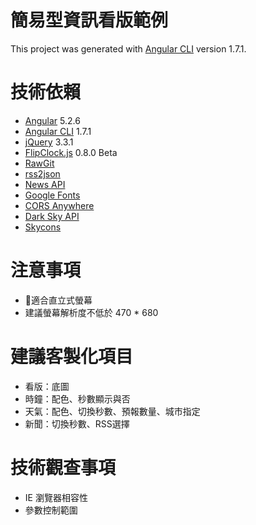 # 簡易型資訊看版範例

This project was generated with [Angular CLI](https://github.com/angular/angular-cli) version 1.7.1.

# 技術依賴

* [Angular](https://angular.io/) 5.2.6
* [Angular CLI](https://cli.angular.io/) 1.7.1
* [jQuery](https://jquery.com/) 3.3.1
* [FlipClock.js](http://flipclockjs.com/) 0.8.0 Beta
* [RawGit](https://rawgit.com/)
* [rss2json](https://rss2json.com/)
* [News API](https://newsapi.org/)
* [Google Fonts](https://fonts.google.com/)
* [CORS Anywhere](https://github.com/Rob--W/cors-anywhere/)
* [Dark Sky API](https://darksky.net/dev)
* [Skycons](https://darkskyapp.github.io/skycons/)


# 注意事項

* 適合直立式螢幕
* 建議螢幕解析度不低於 470 * 680

# 建議客製化項目

* 看版：底圖
* 時鐘：配色、秒數顯示與否
* 天氣：配色、切換秒數、預報數量、城市指定
* 新聞：切換秒數、RSS選擇

# 技術觀查事項

* IE 瀏覽器相容性
* 參數控制範圍
